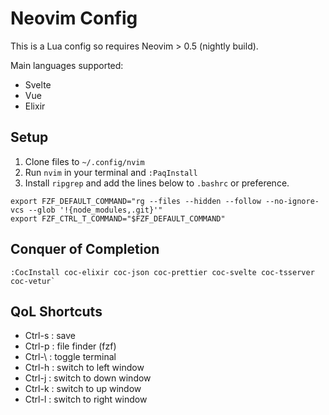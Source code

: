 # Neovim Config

This is a Lua config so requires Neovim > 0.5 (nightly build).

Main languages supported:

* Svelte
* Vue
* Elixir

## Setup

1. Clone files to `~/.config/nvim`
2. Run `nvim` in your terminal and `:PaqInstall`
3. Install `ripgrep` and add the lines below to `.bashrc` or preference.


```
export FZF_DEFAULT_COMMAND="rg --files --hidden --follow --no-ignore-vcs --glob '!{node_modules,.git}'"
export FZF_CTRL_T_COMMAND="$FZF_DEFAULT_COMMAND"
```

##  Conquer of Completion

```
:CocInstall coc-elixir coc-json coc-prettier coc-svelte coc-tsserver coc-vetur`
```

## QoL Shortcuts

* Ctrl-s : save
* Ctrl-p : file finder (fzf)
* Ctrl-\ : toggle terminal
* Ctrl-h : switch to left window
* Ctrl-j : switch to down window
* Ctrl-k : switch to up window
* Ctrl-l : switch to right window

